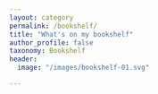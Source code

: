 ```yaml
---
layout: category
permalink: /bookshelf/
title: "What's on my bookshelf"
author_profile: false
taxonomy: Bookshelf
header:
  image: "/images/bookshelf-01.svg" 

---
```

